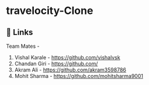 # travelocity-Clone



## 🔗 Links
Team Mates - 

1. Vishal Karale - https://github.com/vishalvsk
2. Chandan Giri  - https://github.com/
3. Akram Ali     - https://github.com/akram3598786
4. Mohit Sharma  - https://github.com/mohitsharma9001